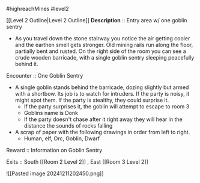#highreachMines #level2 

[[Level 2 Outline|Level 2 Outline]]
**Description** :: Entry area w/ one goblin sentry
* As you travel down the stone stairway you notice the air getting cooler and the earthen smell gets stronger. Old mining rails run along the floor, partially bent and rusted. On the right side of the room you can see a crude wooden barricade, with a single goblin sentry sleeping peacefully behind it. 

Encounter :: One Goblin Sentry
* A single goblin stands behind the barricade, dozing slightly but armed with a shortbow. Its job is to watch for intruders. If the party is noisy, it might spot them. If the party is stealthy, they could surprise it.
	* If the party surprises it, the goblin will attempt to escape to room 3
	* Goblins name is Donk
	* If the party doesn't chase after it right away they will hear in the distance the sounds of rocks falling
* A scrap of paper with the following drawings in order from left to right. 
	* Human, elf, Orc, Goblin, Dwarf  

Reward :: Information on Goblin Sentry
 
Exits :: South [[Room 2 Level 2]] , East [[Room 3 Level 2]]

![[Pasted image 20241211202450.png]]